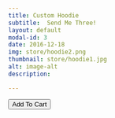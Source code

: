 ```yaml
---
title: Custom Hoodie
subtitle:  Send Me Three!
layout: default
modal-id: 3
date: 2016-12-18
img: store/hoodie2.png
thumbnail: store/hoodie1.jpg
alt: image-alt
description:

---
```


<button
    type="button"
    class="snipcart-add-item btn btn-default"
    data-dismiss="modal"
    data-item-id="3"
    data-item-name="Custom Hoodie"
    data-item-price="40.00"
    data-item-weight="20"
    data-item-url="/"
    data-item-image="/img/store/hoodie1.jpg"
    data-item-description="Custom Verse Hoodie">
        Add To Cart
</button>
